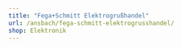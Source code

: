 ```yaml
---
title: "Fega+Schmitt Elektrogrußhandel"
url: /ansbach/fega-schmitt-elektrogrusshandel/
shop: Elektronik
---
```

